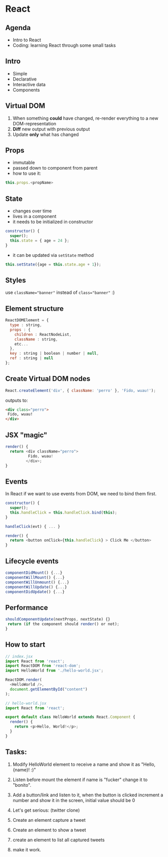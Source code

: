 # React

## Agenda
- Intro to React
- Coding: learning React through some small tasks


## Intro
- Simple
- Declarative
- Interactive data
- Components


## Virtual DOM
1. When something **could** have changed, re-render everything to a new DOM-representation
2. **Diff** new output with previous output
3. Update **only** what has changed


## Props
- immutable
- passed down to component from parent
- how to use it:
```javascript
this.props.<propName>
```

## State
- changes over time
- lives in a component
- it needs to be initialized in constructor
```javascript
constructor() {
  super();
  this.state = { age = 24 };
}
```
- it can be updated via `setState` method
```javascript
this.setState({age = this.state.age + 1});
```

## Styles
use `className="banner"` instead of `class="banner"` :)


## Element structure
```javascript
ReactDOMElement = {
  type : string,
  props : {
    children : ReactNodeList,
    className : string,
    etc...
  },
  key : string | boolean | number | null,
  ref : string | null
};
```

## Create Virtual DOM nodes
```javascript
React.createElement('div', { className: 'perro' }, 'Fido, wuau!');
```

outputs to:

```html
<div class="perro">
 Fido, wuau!
</div>
```

## JSX "magic"
```javascript
render() {
  return <div className="perro">
          Fido, wuau!
         </div>;
}
```

## Events
In React if we want to use events from DOM, we need to bind them first.
```javascript
constructor() {
  super();
  this.handleClick = this.handleClick.bind(this);
}

handleClick(evt) { ... }

render() {
  return <button onClick={this.handleClick} > Click Me </button>
}
```



## Lifecycle events
```javascript
componentDidMount() {...}
componentWillMount() {...}
componentWillUnmount() {...}
componentWillUpdate() {...}
componentDidUpdate() {...}
```

## Performance
```javascript
shouldComponentUpdate(nextProps, nextState) {}
 return (if the component should render() or not);
}
```

## How to start
```javascript
// index.jsx
import React from 'react';
import ReactDOM from 'react-dom';
import HelloWorld from './hello-world.jsx';

ReactDOM.render(
  <HelloWorld />,
  document.getElementById("content")
);
```

```javascript
// hello-world.jsx
import React from 'react';

export default class HelloWorld extends React.Component {
  render() {
    return <p>Hello, World!</p>;
  }
}

```


## Tasks:
1. Modify HelloWorld element to receive a name and show it as "Hello, {name}! :)"
2. Listen before mount the element if name is "fucker" change it to "bonito".
3. Add a button/link and listen to it, when the button is clicked increment a number and show it in the screen, initial value should be 0

4. Let's get serious: (twitter clone)
  1. Create an element capture a tweet
  2. Create an element to show a tweet
  3. create an element to list all captured tweets
  4. make it work.
